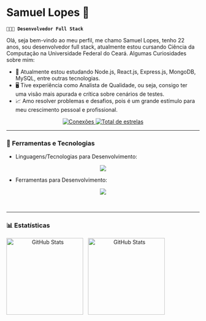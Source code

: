 # Samuel Lopes 🤖

**`👨🏻‍💻 Desenvolvedor Full Stack`**

Olá, seja bem-vindo ao meu perfil, me chamo Samuel Lopes, tenho 22 anos, sou desenvolvedor full stack, atualmente estou cursando Ciência da Computação na Universidade Federal do Ceará. Algumas Curiosidades sobre mim:

- 🌱 Atualmente estou estudando Node.js, React.js, Express.js, MongoDB, MySQL, entre outras tecnologias.
- 🖥️ Tive experiência como Analista de Qualidade, ou seja, consigo ter uma visão mais apurada e crítica sobre cenários de testes.
- 📈 Amo resolver problemas e desafios, pois é um grande estímulo para meu crescimento pessoal e profissional.

<p align="center">
    <a href="https://github.com/SamuelLopess03?tab=followers">
        <img 
            alt="Conexões" 
            title="Me siga no GitHub" 
            src="https://custom-icon-badges.demolab.com/github/followers/SamuelLopess03?color=236ad3&labelColor=1155ba&style=for-the-badge&logo=github&label=Conexoes&logoColor=white"
        />
    </a>
    <a href="https://github.com/SamuelLopess03?tab=repositories&sort=stargazers">
        <img 
            alt="Total de estrelas" 
            title="Total de estrelas GitHub" 
            src="https://custom-icon-badges.demolab.com/github/stars/SamuelLopess03?color=55960c&style=for-the-badge&labelColor=488207&logo=star&label=estrelas"
        />
    </a>
</p>

---

### 🧰 Ferramentas e Tecnologias

- Linguagens/Tecnologias para Desenvolvimento:
<p align="center">
    <img src="https://skillicons.dev/icons?i=html,css,js,ts,nodejs,react,java,cs,dotnet&perline=10" />
</p>

- Ferramentas para Desenvolvimento:
<p align="center">
    <img src="https://skillicons.dev/icons?i=figma,docker,git,mongodb,mysql,postgres&perline=10" />
</p>

<br />

---

### 📊 Estatísticas

<p align="center">
    <img 
        align="left" 
        alt="GitHub Stats" 
        height="200" 
        style="padding-right: 10px;" 
        src="https://github-readme-stats.vercel.app/api?username=SamuelLopess03&show_icons=true&theme=tokyonight&include_all_commits=true&locale=pt-br" 
    />
    <img 
        align="left" 
        alt="GitHub Stats" 
        height="200" 
        src="https://github-readme-stats.vercel.app/api/top-langs/?username=SamuelLopess03&theme=tokyonight&layout=compact&custom_title=Tecnologias&langs_count=9" 
    />
</p>
